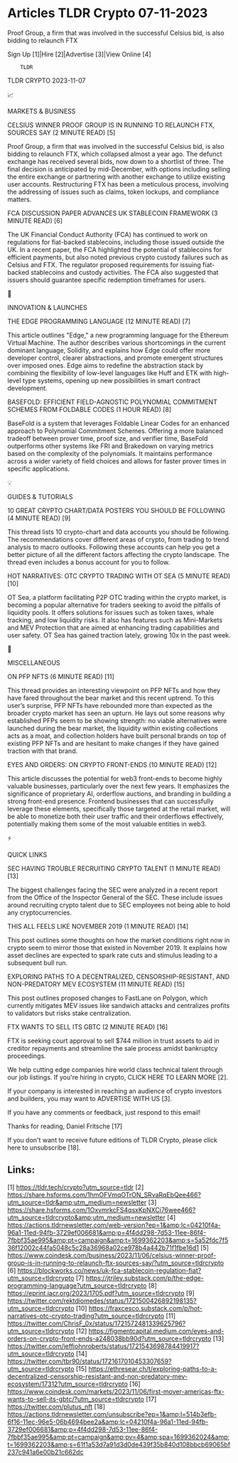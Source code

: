 # Articles TLDR Crypto 07-11-2023

Proof Group, a firm that was involved in the successful Celsius bid,
is also bidding to relaunch FTX  

Sign Up [1]|Hire [2]|Advertise [3]|View Online [4] 

		TLDR 

TLDR CRYPTO 2023-11-07

📈 

MARKETS & BUSINESS

 CELSIUS WINNER PROOF GROUP IS IN RUNNING TO RELAUNCH FTX, SOURCES SAY
(2 MINUTE READ) [5] 

 Proof Group, a firm that was involved in the successful Celsius bid,
is also bidding to relaunch FTX, which collapsed almost a year ago.
The defunct exchange has received several bids, now down to a
shortlist of three. The final decision is anticipated by mid-December,
with options including selling the entire exchange or partnering with
another exchange to utilize existing user accounts. Restructuring FTX
has been a meticulous process, involving the addressing of issues such
as claims, token lockups, and compliance matters. 

 FCA DISCUSSION PAPER ADVANCES UK STABLECOIN FRAMEWORK (3 MINUTE READ)
[6] 

 The UK Financial Conduct Authority (FCA) has continued to work on
regulations for fiat-backed stablecoins, including those issued
outside the UK. In a recent paper, the FCA highlighted the potential
of stablecoins for efficient payments, but also noted previous crypto
custody failures such as Celsius and FTX. The regulator proposed
requirements for issuing fiat-backed stablecoins and custody
activities. The FCA also suggested that issuers should guarantee
specific redemption timeframes for users. 

🚀 

INNOVATION & LAUNCHES

 THE EDGE PROGRAMMING LANGUAGE (12 MINUTE READ) [7] 

 This article outlines "Edge," a new programming language for the
Ethereum Virtual Machine. The author describes various shortcomings in
the current dominant language, Solidity, and explains how Edge could
offer more developer control, clearer abstractions, and promote
emergent structures over imposed ones. Edge aims to redefine the
abstraction stack by combining the flexibility of low-level languages
like Huff and ETK with high-level type systems, opening up new
possibilities in smart contract development. 

 BASEFOLD: EFFICIENT FIELD-AGNOSTIC POLYNOMIAL COMMITMENT SCHEMES FROM
FOLDABLE CODES (1 HOUR READ) [8] 

 BaseFold is a system that leverages Foldable Linear Codes for an
enhanced approach to Polynomial Commitment Schemes. Offering a more
balanced tradeoff between prover time, proof size, and verifier time,
BaseFold outperforms other systems like FRI and Brakedown on varying
metrics based on the complexity of the polynomials. It maintains
performance across a wider variety of field choices and allows for
faster prover times in specific applications. 

💡 

GUIDES & TUTORIALS

 10 GREAT CRYPTO CHART/DATA POSTERS YOU SHOULD BE FOLLOWING (4 MINUTE
READ) [9] 

 This thread lists 10 crypto-chart and data accounts you should be
following. The recommendations cover different areas of crypto, from
trading to trend analysis to macro outlooks. Following these accounts
can help you get a better picture of all the different factors
affecting the crypto landscape. The thread even includes a bonus
account for you to follow. 

 HOT NARRATIVES: OTC CRYPTO TRADING WITH OT SEA (5 MINUTE READ) [10] 

 OT Sea, a platform facilitating P2P OTC trading within the crypto
market, is becoming a popular alternative for traders seeking to avoid
the pitfalls of liquidity pools. It offers solutions for issues such
as token taxes, whale tracking, and low liquidity risks. It also has
features such as Mini-Markets and MEV Protection that are aimed at
enhancing trading capabilities and user safety. OT Sea has gained
traction lately, growing 10x in the past week. 

🦄 

MISCELLANEOUS

 ON PFP NFTS (6 MINUTE READ) [11] 

 This thread provides an interesting viewpoint on PFP NFTs and how
they have fared throughout the bear market and this recent uptrend. To
this user’s surprise, PFP NFTs have rebounded more than expected as
the broader crypto market has seen an upturn. He lays out some reasons
why established PFPs seem to be showing strength: no viable
alternatives were launched during the bear market, the liquidity
within existing collections acts as a moat, and collection holders
have built personal brands on top of existing PFP NFTs and are
hesitant to make changes if they have gained traction with that brand.


 EYES AND ORDERS: ON CRYPTO FRONT-ENDS (10 MINUTE READ) [12] 

 This article discusses the potential for web3 front-ends to become
highly valuable businesses, particularly over the next few years. It
emphasizes the significance of proprietary AI, orderflow auctions, and
branding in building a strong front-end presence. Frontend businesses
that can successfully leverage these elements, specifically those
targeted at the retail market, will be able to monetize both their
user traffic and their orderflows effectively, potentially making them
some of the most valuable entities in web3. 

⚡ 

QUICK LINKS

 SEC HAVING TROUBLE RECRUITING CRYPTO TALENT (1 MINUTE READ) [13] 

 The biggest challenges facing the SEC were analyzed in a recent
report from the Office of the Inspector General of the SEC. These
include issues around recruiting crypto talent due to SEC employees
not being able to hold any cryptocurrencies. 

 THIS ALL FEELS LIKE NOVEMBER 2019 (1 MINUTE READ) [14] 

 This post outlines some thoughts on how the market conditions right
now in crypto seem to mirror those that existed in November 2019. It
explains how asset declines are expected to spark rate cuts and
stimulus leading to a subsequent bull run. 

 EXPLORING PATHS TO A DECENTRALIZED, CENSORSHIP-RESISTANT, AND
NON-PREDATORY MEV ECOSYSTEM (11 MINUTE READ) [15] 

 This post outlines proposed changes to FastLane on Polygon, which
currently mitigates MEV issues like sandwich attacks and centralizes
profits to validators but risks stake centralization. 

 FTX WANTS TO SELL ITS GBTC (2 MINUTE READ) [16] 

 FTX is seeking court approval to sell $744 million in trust assets to
aid in creditor repayments and streamline the sale process amidst
bankruptcy proceedings. 

 We help cutting edge companies hire world class technical talent
through our job listings. If you're hiring in crypto, CLICK HERE TO
LEARN MORE [2]. 

If your company is interested in reaching an audience of crypto
investors and builders, you may want to ADVERTISE WITH US [3]. 

If you have any comments or feedback, just respond to this email! 

Thanks for reading, 
Daniel Fritsche [17] 

If you don't want to receive future editions of TLDR Crypto,
please click here to unsubscribe [18]. 

 

Links:
------
[1] https://tldr.tech/crypto?utm_source=tldr
[2] https://share.hsforms.com/1hmOFVmqOTrON_SRvaRqEbQee466?utm_source=tldr&amp;utm_medium=newsletter
[3] https://share.hsforms.com/1OxvmrkcFS4qsxKpNXCi76wee466?utm_source=tldrcrypto&amp;utm_medium=newsletter
[4] https://actions.tldrnewsletter.com/web-version?ep=1&amp;lc=04210f4a-96a1-11ed-94fb-3729ef006681&amp;p=4f4dd298-7d53-11ee-86f4-7fbbf35ae995&amp;pt=campaign&amp;t=1699362203&amp;s=5a52fdc7f536f12002c44fa5048c5c28a36968a02ce978b4a442b71f1fbe16d1
[5] https://www.coindesk.com/business/2023/11/06/celsius-winner-proof-group-is-in-running-to-relaunch-ftx-sources-say/?utm_source=tldrcrypto
[6] https://blockworks.co/news/uk-fca-stablecoin-regulation-fiat?utm_source=tldrcrypto
[7] https://jtriley.substack.com/p/the-edge-programming-language?utm_source=tldrcrypto
[8] https://eprint.iacr.org/2023/1705.pdf?utm_source=tldrcrypto
[9] https://twitter.com/rektdiomedes/status/1721500426892198135?utm_source=tldrcrypto
[10] https://fraxcesco.substack.com/p/hot-narratives-otc-crypto-trading?utm_source=tldrcrypto
[11] https://twitter.com/ChrisF_0x/status/1721572481339625796?utm_source=tldrcrypto
[12] https://figmentcapital.medium.com/eyes-and-orders-on-crypto-front-ends-a248038bb90d?utm_source=tldrcrypto
[13] https://twitter.com/jeffjohnroberts/status/1721543698784419917?utm_source=tldrcrypto
[14] https://twitter.com/tbr90/status/1721617010453307659?utm_source=tldrcrypto
[15] https://ethresear.ch/t/exploring-paths-to-a-decentralized-censorship-resistant-and-non-predatory-mev-ecosystem/17312?utm_source=tldrcrypto
[16] https://www.coindesk.com/markets/2023/11/06/first-mover-americas-ftx-wants-to-sell-its-gbtc/?utm_source=tldrcrypto
[17] https://twitter.com/plutus_nft
[18] https://actions.tldrnewsletter.com/unsubscribe?ep=1&amp;l=514b3efb-6f16-11ec-96e5-06b4694bee2a&amp;lc=04210f4a-96a1-11ed-94fb-3729ef006681&amp;p=4f4dd298-7d53-11ee-86f4-7fbbf35ae995&amp;pt=campaign&amp;pv=4&amp;spa=1699362024&amp;t=1699362203&amp;s=61f1a53d7a91d3d0de439f35b840d108bbcb69065bf237c941a6e00b21c662dc